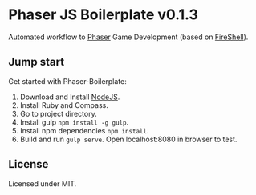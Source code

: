 # Phaser JS Boilerplate v0.1.3

Automated workflow to [Phaser](https://github.com/photonstorm/phaser) Game Development (based on [FireShell](http://getfireshell.com/)).

## Jump start

Get started with Phaser-Boilerplate:

1. Download and Install [NodeJS](http://nodejs.org/).
2. Install Ruby and Compass.
3. Go to project directory.
4. Install gulp ```npm install -g gulp```.
5. Install npm dependencies ```npm install```.
6. Build and run ```gulp serve```. Open localhost:8080 in browser to test.

## License

Licensed under MIT.